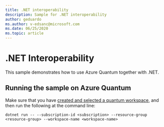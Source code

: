 ```yaml
---
title: .NET interoperability
description: Sample for .NET interoperability
author: geduardo
ms.author: v-edsanc@microsoft.com
ms.date: 06/25/2020
ms.topic: article
---
```


# .NET Interoperability

This sample demonstrates how to use Azure Quantum together with .NET.

## Running the sample on Azure Quantum

Make sure that you have [created and selected a quantum workspace](~/how-to-guides/create-quantum-workspaces-with-the-azure-portal.md), and then run the following at the command line:

```azcli
dotnet run -- --subscription-id <subscription> --resource-group <resource-group> --workspace-name <workspace-name>
```
